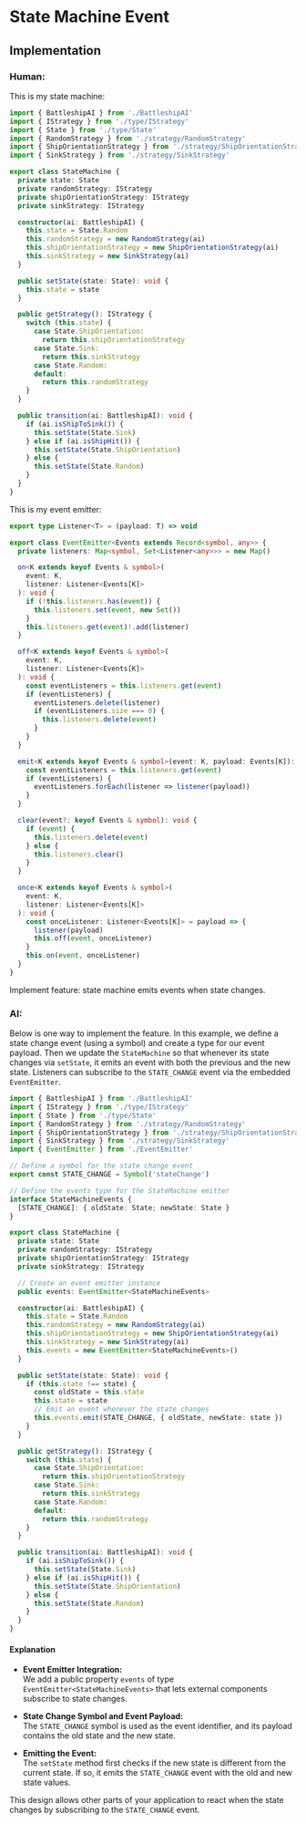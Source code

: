 # State Machine Event

## Implementation

### Human:  

This is my state machine:

```typescript
import { BattleshipAI } from './BattleshipAI'
import { IStrategy } from './type/IStrategy'
import { State } from './type/State'
import { RandomStrategy } from './strategy/RandomStrategy'
import { ShipOrientationStrategy } from './strategy/ShipOrientationStrategy'
import { SinkStrategy } from './strategy/SinkStrategy'

export class StateMachine {
  private state: State
  private randomStrategy: IStrategy
  private shipOrientationStrategy: IStrategy
  private sinkStrategy: IStrategy

  constructor(ai: BattleshipAI) {
    this.state = State.Random
    this.randomStrategy = new RandomStrategy(ai)
    this.shipOrientationStrategy = new ShipOrientationStrategy(ai)
    this.sinkStrategy = new SinkStrategy(ai)
  }

  public setState(state: State): void {
    this.state = state
  }

  public getStrategy(): IStrategy {
    switch (this.state) {
      case State.ShipOrientation:
        return this.shipOrientationStrategy
      case State.Sink:
        return this.sinkStrategy
      case State.Random:
      default:
        return this.randomStrategy
    }
  }

  public transition(ai: BattleshipAI): void {
    if (ai.isShipToSink()) {
      this.setState(State.Sink)
    } else if (ai.isShipHit()) {
      this.setState(State.ShipOrientation)
    } else {
      this.setState(State.Random)
    }
  }
}
```

This is my event emitter:

```typescript
export type Listener<T> = (payload: T) => void

export class EventEmitter<Events extends Record<symbol, any>> {
  private listeners: Map<symbol, Set<Listener<any>>> = new Map()

  on<K extends keyof Events & symbol>(
    event: K,
    listener: Listener<Events[K]>
  ): void {
    if (!this.listeners.has(event)) {
      this.listeners.set(event, new Set())
    }
    this.listeners.get(event)!.add(listener)
  }

  off<K extends keyof Events & symbol>(
    event: K,
    listener: Listener<Events[K]>
  ): void {
    const eventListeners = this.listeners.get(event)
    if (eventListeners) {
      eventListeners.delete(listener)
      if (eventListeners.size === 0) {
        this.listeners.delete(event)
      }
    }
  }

  emit<K extends keyof Events & symbol>(event: K, payload: Events[K]): void {
    const eventListeners = this.listeners.get(event)
    if (eventListeners) {
      eventListeners.forEach(listener => listener(payload))
    }
  }

  clear(event?: keyof Events & symbol): void {
    if (event) {
      this.listeners.delete(event)
    } else {
      this.listeners.clear()
    }
  }

  once<K extends keyof Events & symbol>(
    event: K,
    listener: Listener<Events[K]>
  ): void {
    const onceListener: Listener<Events[K]> = payload => {
      listener(payload)
      this.off(event, onceListener)
    }
    this.on(event, onceListener)
  }
}
```

Implement feature: state machine emits events when state changes.  

### AI:

Below is one way to implement the feature. In this example, we define a state change event (using a symbol) and create a type for our event payload. Then we update the `StateMachine` so that whenever its state changes via `setState`, it emits an event with both the previous and the new state. Listeners can subscribe to the `STATE_CHANGE` event via the embedded `EventEmitter`.

```typescript
import { BattleshipAI } from './BattleshipAI'
import { IStrategy } from './type/IStrategy'
import { State } from './type/State'
import { RandomStrategy } from './strategy/RandomStrategy'
import { ShipOrientationStrategy } from './strategy/ShipOrientationStrategy'
import { SinkStrategy } from './strategy/SinkStrategy'
import { EventEmitter } from './EventEmitter'

// Define a symbol for the state change event
export const STATE_CHANGE = Symbol('stateChange')

// Define the events type for the StateMachine emitter
interface StateMachineEvents {
  [STATE_CHANGE]: { oldState: State; newState: State }
}

export class StateMachine {
  private state: State
  private randomStrategy: IStrategy
  private shipOrientationStrategy: IStrategy
  private sinkStrategy: IStrategy

  // Create an event emitter instance
  public events: EventEmitter<StateMachineEvents>

  constructor(ai: BattleshipAI) {
    this.state = State.Random
    this.randomStrategy = new RandomStrategy(ai)
    this.shipOrientationStrategy = new ShipOrientationStrategy(ai)
    this.sinkStrategy = new SinkStrategy(ai)
    this.events = new EventEmitter<StateMachineEvents>()
  }

  public setState(state: State): void {
    if (this.state !== state) {
      const oldState = this.state
      this.state = state
      // Emit an event whenever the state changes
      this.events.emit(STATE_CHANGE, { oldState, newState: state })
    }
  }

  public getStrategy(): IStrategy {
    switch (this.state) {
      case State.ShipOrientation:
        return this.shipOrientationStrategy
      case State.Sink:
        return this.sinkStrategy
      case State.Random:
      default:
        return this.randomStrategy
    }
  }

  public transition(ai: BattleshipAI): void {
    if (ai.isShipToSink()) {
      this.setState(State.Sink)
    } else if (ai.isShipHit()) {
      this.setState(State.ShipOrientation)
    } else {
      this.setState(State.Random)
    }
  }
}
```

#### Explanation

- **Event Emitter Integration:**  
  We add a public property `events` of type `EventEmitter<StateMachineEvents>` that lets external components subscribe to state changes.

- **State Change Symbol and Event Payload:**  
  The `STATE_CHANGE` symbol is used as the event identifier, and its payload contains the old state and the new state.

- **Emitting the Event:**  
  The `setState` method first checks if the new state is different from the current state. If so, it emits the `STATE_CHANGE` event with the old and new state values.

This design allows other parts of your application to react when the state changes by subscribing to the `STATE_CHANGE` event.
